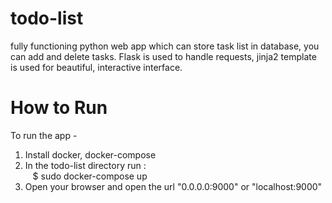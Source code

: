# todo-list
fully functioning python web app which can store task list in database, you can add and delete tasks. Flask is used to handle requests, jinja2 template is used for beautiful, interactive interface.


# How to Run
To run the app -
  1. Install docker, docker-compose
  2. In the todo-list directory run : \
       &nbsp;&nbsp;  $ sudo docker-compose up
  3. Open your browser and open the url "0.0.0.0:9000"  or "localhost:9000"
